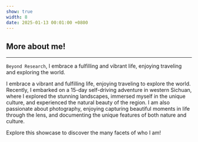 ```yaml
---
show: true
width: 8
date: 2025-01-13 00:01:00 +0800
---
```


<div class="p-4">
    <h2>More about me!</h2>
    <hr />
    <p>
        <code>Beyond Research</code>, I embrace a fulfilling and vibrant life, enjoying traveling and exploring the world.
    </p>
    <p>
        I embrace a vibrant and fulfilling life, enjoying traveling to explore the world. Recently, I embarked on a 15-day self-driving adventure in western Sichuan, where I explored the stunning landscapes, immersed myself in the unique culture, and experienced the natural beauty of the region. I am also passionate about photography, enjoying capturing beautiful moments in life through the lens, and documenting the unique features of both nature and culture.
    </p>
    <p>
        Explore this showcase to discover the many facets of who I am!
    </p>
</div>
